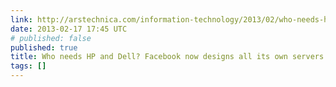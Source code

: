 ```yaml
---
link: http://arstechnica.com/information-technology/2013/02/who-needs-hp-and-dell-facebook-now-designs-all-its-own-servers/
date: 2013-02-17 17:45 UTC
# published: false
published: true
title: Who needs HP and Dell? Facebook now designs all its own servers | Ars Technica
tags: []
---
```



